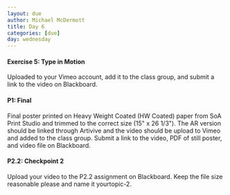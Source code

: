 ```yaml
---
layout: due
author: Michael McDermott
title: Day 6
categories: [due]
day: wednesday
---
```

#### Exercise 5: Type in Motion
Uploaded to your Vimeo account, add it to the class group, and submit a link to the video on Blackboard.

#### P1: Final
Final poster printed on Heavy Weight Coated (HW Coated) paper from SoA Print Studio and trimmed to the correct size (15" x 26 1/3"). The AR version should be linked through Artivive and the video should be upload to Vimeo and added to the class group. Submit a link to the video, PDF of still poster, and video file on Blackboard.

#### P2.2: Checkpoint 2
Upload your video to the P2.2 assignment on Blackboard. Keep the file size reasonable please and name it yourtopic-2.
